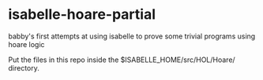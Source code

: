 # isabelle-hoare-partial
babby's first attempts at using isabelle to prove some trivial programs using hoare logic 

Put the files in this repo inside the $ISABELLE_HOME/src/HOL/Hoare/ directory. 
